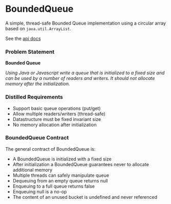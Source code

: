 BoundedQueue
============

A simple, thread-safe Bounded Queue implementation using a
circular array based on `java.util.ArrayList`.

See the [api docs](http://wetherill.net/apidocs/ "BoundedQueue API docs")


### Problem Statement

<b>Bounded Queue</b>

*Using Java or Javascript write a queue that is initialized to a fixed
size and can be used by a number of readers and writers. It should not
allocate memory after the initialization.*


### Distilled Requirements


* Support basic queue operations (put/get)
* Allow multiple readers/writers (thread-safe)
* Datastructure must be fixed invariant size
* No memory allocation after initialization


### BoundedQueue Contract

  <p>
  The general contract of BoundedQueue is:
 <ul>
 <li> A BoundedQueue is initialized with a fixed size</li>
 <li> After initialization a BoundedQueue guarantees never to allocate additional memory</li>
 <li> Multiple threads can safely manipulate queue</li>
 <li> Dequeuing from an empty queue returns null</li>
 <li> Enqueuing to a full queue returns false</li>
 <li> Enqueuing null is a no-op</li>
 <li> The content of an unused bucket is undefined and never referenced</li>
</ul>


